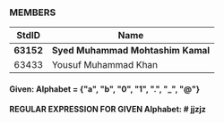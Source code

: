 ### MEMBERS ###
StdID | Name
------------ | -------------
**63152** | **Syed Muhammad Mohtashim Kamal** <!--this is the group leader in bold-->
63433 | Yousuf Muhammad Khan


#### Given:  Alphabet = {"a", "b", "0", "1", ".", "_", "@"}

#### REGULAR EXPRESSION FOR GIVEN Alphabet: #  jjzjz
